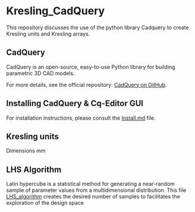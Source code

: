 # Kresling_CadQuery
This repository discusses the use of the python library Cadquery to create Kresling units and Kresling arrays.

## CadQuery 
CadQuery is an open-source, easy-to-use Python library for building parametric 3D CAD models.

For more details, see the official repository: [CadQuery on GitHub](https://github.com/CadQuery/cadquery/tree/master).

## Installing CadQuery & Cq-Editor GUI 

For installation instructions, please consult the [Install.md](Install.md) file.


## Kresling units 

Dimensions mm 




## LHS Algorithm 

Latin hypercube is a statistical method for generating a near-random sample of parameter values from a multidimensional distribution. 
This file [LHS_algorithm]() creates the desired number of samples to facilitates the exploration of the design space 



